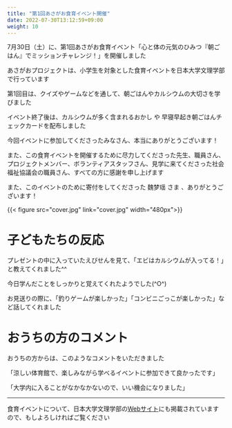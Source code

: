 ```yaml
---
title: "第1回あさがお食育イベント開催"
date: 2022-07-30T13:12:59+09:00
weight: 10
---
```

7月30日（土）に、第1回あさがお食育イベント「心と体の元気のひみつ『朝ごはん』でミッションチャレンジ！」を開催しました
<!--more-->

あさがおプロジェクトは、小学生を対象とした食育イベントを日本大学文理学部で行っています

第1回目は、クイズやゲームなどを通して、朝ごはんやカルシウムの大切さを学びました

イベント終了後は、カルシウムが多く含まれるおかし や 早寝早起き朝ごはんチェックカードを配布しました

今回イベントに参加してくださったみなさん、本当にありがとうございます！

また、この食育イベントを開催するために尽力してくださった先生、職員さん、プロジェクトメンバー、ボランティアスタッフさん、見学に来てくださった社会福祉協議会の職員さん、すべての方に感謝を申し上げます

また、このイベントのために寄付をしてくださった 魏梦瑶 さま 、ありがとうございます！

{{< figure src="cover.jpg" link="cover.jpg" width="480px">}}

# 子どもたちの反応

プレゼントの中に入っていたえびせんを見て、「エビはカルシウムが入ってる！」と教えてくれました^^

今日学んだことをしっかりと覚えてくれたようでした(^O^)

お見送りの際に、「釣りゲームが楽しかった」「コンビニごっこが楽しかった」など話してくれました

# おうちの方のコメント

おうちの方からは、このようなコメントをいただきました

「涼しい体育館で、楽しみながら学べるイベントに参加できて良かったです」

「大学内に入ることがなかなかないので、いい機会になりました」

----------------------------------------------

食育イベントについて、日本大学文理学部の[Webサイト](https://chs.nihon-u.ac.jp/information/2022/08/04/9709/)にも掲載されていますので、もしよろしければご覧ください
